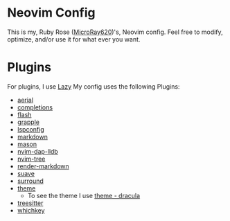 # Neovim Config
This is my, Ruby Rose ([MicroRay620](https://github.com/MicroRay620))'s, Neovim config. Feel free to modify, optimize, and/or use it for what ever you want.

# Plugins
For plugins, I use [Lazy](github.com/folke/lazy.nvim)
My config uses the following Plugins:
- [aerial](https://github.com/stevearc/aerial.nvim)
- [completions](https://github.com/hrsh7th/nvim-cmp)
- [flash](https://github.com/folke/flash.nvim)
- [grapple](https://github.com/cbochs/grapple.nvim)
- [lspconfig](https://github.com/neovim/nvim-lspconfig)
- [markdown](github.com/tadmccorkle/markdown.nvim)
- [mason](https://github.com/mason-org/mason.nvim)
- [nvim-dap-lldb](https://github.com/julianolf/nvim-dap-lldb)
- [nvim-tree](https://github.com/nvim-tree/nvim-tree.lua)
- [render-markdown](https://github.com/MeanderingProgrammer/render-markdown.nvim)
- [suave](https://github.com/nyngwang/suave.lua)
- [surround](https://github.com/kylechui/nvim-surround)
- [theme](https://github.com/Mofiqul/dracula.nvim) 
    - To see the theme I use [theme - dracula](https://github.com/MicroRay620/neovim-config/tree/main/theme.lua)
- [treesitter](https://github.com/nvim-treesitter/nvim-treesitter)
- [whichkey](https://github.com/folke/which-key.nvim)
